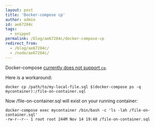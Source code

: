 ```yaml
---
layout: post
title: 'Docker-compose cp'
author: admin
id: ae67284c
tags:
  - snippet
permalink: /blog/ae67284c/docker-compose-cp
redirect_from:
  - /blog/ae67284c/
  - /node/ae67284c/
---
```

Docker-compose [currently does not support `cp`](https://github.com/docker/compose/issues/3593).

Here is a workaround:

    docker cp /path/to/my-local-file.sql $(docker-compose ps -q mycontainer):/file-on-container.sql

Now /file-on-container.sql will exist on your running container:

    docker-compose exec mycontainer /bin/bash -c 'ls -lah /file-on-container.sql'
    -rw-r--r-- 1 root root 244M Nov 14 19:48 /file-on-container.sql

